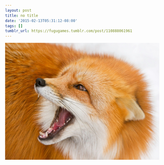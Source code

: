 ```yaml
---
layout: post
title: no title
date: '2015-02-13T05:31:12-08:00'
tags: []
tumblr_url: https://fugugames.tumblr.com/post/110888061961
---
```

 ![](/tumblr_files/tumblr_nicf81a63s1rrekp5o1_1280.jpg)  
